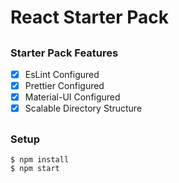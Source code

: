 # React Starter Pack

## <h3> Starter Pack Features </h3>
- [x] EsLint Configured <br/>
- [x] Prettier Configured <br/>
- [x] Material-UI Configured <br/>
- [x] Scalable Directory Structure<br/>

## <h3>Setup</h3>
```
$ npm install
$ npm start
```

